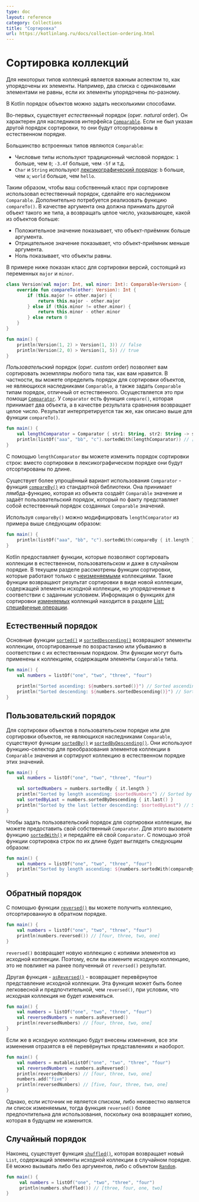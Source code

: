 ```yaml
---
type: doc
layout: reference
category: Collections
title: "Сортировка"
url: https://kotlinlang.ru/docs/collection-ordering.html
---
```


<!-- # Ordering -->
# Сортировка коллекций

<!-- The order of elements is an important aspect of certain collection types.
For example, two lists of the same elements are not equal if their elements are ordered differently.  -->
Для некоторых типов коллекций является важным аспектом то, как упорядочены их элементы. Например, два списка с одинаковыми элементами не равны, если их элементы упорядочены по-разному.

<!-- In Kotlin, the orders of objects can be defined in several ways. -->
В Kotlin порядок объектов можно задать несколькими способами.

<!-- First, there is _natural_ order. It is defined for inheritors of the [`Comparable`](https://kotlinlang.org/api/latest/jvm/stdlib/kotlin/-comparable/index.html)
interface. Natural order is used for sorting them when no other order is specified. -->
Во-первых, существует _естественный_ порядок (ориг. _natural_ order). Он характерен для наследников интерфейса
[`Comparable`](https://kotlinlang.org/api/latest/jvm/stdlib/kotlin/-comparable/index.html). Если не был указан другой порядок сортировки, то они будут отсортированы в естественном порядке.

<!-- Most built-in types are comparable:

* Numeric types use the traditional numerical order: `1` is greater than `0`; `-3.4f` is greater than `-5f`, and so on.
* `Char` and `String` use the [lexicographical order](https://en.wikipedia.org/wiki/Lexicographical_order): `b` is greater
   than `a`; `world` is greater than `hello`. -->
Большинство встроенных типов являются `Comparable`:
* Числовые типы используют традиционный числовой порядок: `1` больше, чем `0`; `-3.4f` больше, чем `-5f` и т.д.
* `Char` и `String` используют [лексикографический порядок](https://en.wikipedia.org/wiki/Lexicographical_order): `b` больше, чем `a`; `world` больше, чем `hello`.

<!-- To define a natural order for a user-defined type, make the type an inheritor of `Comparable`.
This requires implementing the `compareTo()` function. `compareTo()` must take another object of the same type as an argument
and return an integer value showing which object is greater:

* Positive values show that the receiver object is greater.
* Negative values show that it's less than the argument.
* Zero shows that the objects are equal. -->
Таким образом, чтобы ваш собственный класс при сортировке использовал естественный порядок, сделайте его наследником `Comparable`. Дополнительно потребуется реализовать функцию `compareTo()`. В качестве аргумента она должна принимать другой объект такого же типа, а возвращать целое число, указывающее, какой из объектов больше:

* Положительное значение показывает, что объект-приёмник больше аргумента.
* Отрицательное значение показывает, что объект-приёмник меньше аргумента.
* Ноль показывает, что объекты равны.

<!-- Below is a class for ordering versions that consist of the major and the minor part. -->
В примере ниже показан класс для сортировки версий, состоящий из переменных `major` и `minor`.

```kotlin
class Version(val major: Int, val minor: Int): Comparable<Version> {
    override fun compareTo(other: Version): Int {
        if (this.major != other.major) {
            return this.major - other.major
        } else if (this.minor != other.minor) {
            return this.minor - other.minor
        } else return 0
    }
}

fun main() {    
    println(Version(1, 2) > Version(1, 3)) // false
    println(Version(2, 0) > Version(1, 5)) // true
}
```

<!-- _Custom_ orders let you sort instances of any type in a way you like.
Particularly, you can define an order for non-comparable objects or define an order other than natural for a comparable type.
To define a custom order for a type, create a [`Comparator`](https://kotlinlang.org/api/latest/jvm/stdlib/kotlin/-comparator/index.html) for it.
`Comparator` contains the `compare()` function: it takes two instances of a class and returns the integer result of the comparison between them.
The result is interpreted in the same way as the result of a `compareTo()` as is described above.  -->
_Пользовательский_ порядок (ориг. _custom_ order) позволяет вам сортировать экземпляры любого типа так, как вам нравится. В частности, вы можете определить порядок для сортировки объектов, не являющихся наследниками `Comparable`, а также задать `Comparable` типам порядок, отличный от естественного. Осуществляется это при помощи
[`Comparator`](https://kotlinlang.org/api/latest/jvm/stdlib/kotlin/-comparator/index.html). У `Comparator` есть функция `compare()`, которая принимает два объекта, а в качестве результата сравнения возвращает целое число. Результат интерпретируется так же, как описано выше для функции `compareTo()`.

```kotlin
fun main() {
    val lengthComparator = Comparator { str1: String, str2: String -> str1.length - str2.length }
    println(listOf("aaa", "bb", "c").sortedWith(lengthComparator)) // [c, bb, aaa]
}
```

<!-- Having the `lengthComparator`, you are able to arrange strings by their length instead of the default lexicographical order. -->
С помощью `lengthComparator` вы можете изменить порядок сортировки строк: вместо сортировки в лексикографическом порядке они будут отсортированы по длине.

<!-- A shorter way to define a `Comparator` is the [`compareBy()`](https://kotlinlang.org/api/latest/jvm/stdlib/kotlin.comparisons/compare-by.html)
function from the standard library. `compareBy()` takes a lambda function that produces a `Comparable` value from an instance
and defines the custom order as the natural order of the produced values. -->
Существует более упрощённый вариант использования `Comparator` - функция
[`compareBy()`](https://kotlinlang.org/api/latest/jvm/stdlib/kotlin.comparisons/compare-by.html) из стандартной библиотеки. Она принимает лямбда-функцию, которая из объекта создаёт `Comparable` значение и задаёт пользовательский порядок, который по факту представляет собой естественный порядок созданных `Comparable` значений.


<!-- With `compareBy()`, the length comparator from the example above looks like this: -->
Используя `compareBy()` можно модифицировать `lengthComparator` из примера выше следующим образом:

```kotlin
fun main() {  
    println(listOf("aaa", "bb", "c").sortedWith(compareBy { it.length })) // [c, bb, aaa]
}
```

<!-- The Kotlin collections package provides functions for sorting collections in natural, custom, and even random orders.
On this page, we'll describe sorting functions that apply to [read-only](collections-overview.md#collection-types) collections.
These functions return their result as a new collection containing the elements of the original collection in the requested order.
To learn about functions for sorting [mutable](collections-overview.md#collection-types) collections in place, see the [List-specific operations](list-operations.md#sort). -->
Kotlin предоставляет функции, которые позволяют сортировать коллекции в естественном, пользовательском и даже в случайном порядке. В текущем разделе рассмотрены функции сортировки, которые работают только с [неизменяемыми](collections-overview.html#collection-types) коллекциями. Такие функции возвращают результат сортировки в виде новой коллекции, содержащей элементы исходной коллекции, но упорядоченные в соответствии с заданным условием. Информация о функциях для сортировки [изменяемых](collections-overview.html#collection-types) коллекций находится в разделе [List: специфичные операции](list-operations.html#sort).


<a name="natural-order"></a>
<!-- ## Natural order -->
## Естественный порядок

<!-- The basic functions [`sorted()`](https://kotlinlang.org/api/latest/jvm/stdlib/kotlin.collections/sorted.html) and [`sortedDescending()`](https://kotlinlang.org/api/latest/jvm/stdlib/kotlin.collections/sorted-descending.html)
return elements of a collection sorted into ascending and descending sequence according to their natural order.
These functions apply to collections of `Comparable` elements. -->
Основные функции [`sorted()`](https://kotlinlang.org/api/latest/jvm/stdlib/kotlin.collections/sorted.html) и
[`sortedDescending()`](https://kotlinlang.org/api/latest/jvm/stdlib/kotlin.collections/sorted-descending.html) возвращают элементы коллекции, отсортированные по возрастанию или убыванию в соответствии с их естественным порядком.
Эти функции могут быть применены к коллекциям, содержащим элементы `Comparable` типа.

```kotlin
fun main() {
    val numbers = listOf("one", "two", "three", "four")

    println("Sorted ascending: ${numbers.sorted()}") // Sorted ascending: [four, one, three, two]
    println("Sorted descending: ${numbers.sortedDescending()}") // Sorted descending: [two, three, one, four]
}
```


<a name="custom-orders"></a>
<!-- ## Custom orders -->
## Пользовательский порядок

<!-- For sorting in custom orders or sorting non-comparable objects, there are the functions [`sortedBy()`](https://kotlinlang.org/api/latest/jvm/stdlib/kotlin.collections/sorted-by.html) and [`sortedByDescending()`](https://kotlinlang.org/api/latest/jvm/stdlib/kotlin.collections/sorted-by-descending.html).
They take a selector function that maps collection elements to `Comparable` values and sort the collection in natural order of that values. -->
Для сортировки объектов в пользовательском порядке или для сортировки объектов, не являющихся наследниками `Comparable`, существуют функции [`sortedBy()`](https://kotlinlang.org/api/latest/jvm/stdlib/kotlin.collections/sorted-by.html) и
[`sortedByDescending()`](https://kotlinlang.org/api/latest/jvm/stdlib/kotlin.collections/sorted-by-descending.html). Они используют функцию-селектор для преобразования элементов коллекции в `Comparable` значения и сортируют коллекцию в естественном порядке этих значений.

```kotlin
fun main() {
    val numbers = listOf("one", "two", "three", "four")

    val sortedNumbers = numbers.sortedBy { it.length }
    println("Sorted by length ascending: $sortedNumbers") // Sorted by length ascending: [one, two, four, three]
    val sortedByLast = numbers.sortedByDescending { it.last() }
    println("Sorted by the last letter descending: $sortedByLast") // Sorted by the last letter descending: [four, two, one, three]
}
```

<!-- To define a custom order for the collection sorting, you can provide your own `Comparator`.
To do this, call the [`sortedWith()`](https://kotlinlang.org/api/latest/jvm/stdlib/kotlin.collections/sorted-with.html) function passing in your `Comparator`.
With this function, sorting strings by their length looks like this: -->
Чтобы задать пользовательский порядок для сортировки коллекции, вы можете предоставить свой собственный `Comparator`. Для этого вызовите функцию [`sortedWith()`](https://kotlinlang.org/api/latest/jvm/stdlib/kotlin.collections/sorted-with.html) и передайте ей свой `Comparator`. С помощью этой функции сортировка строк по их длине будет выглядеть следующим образом:

```kotlin
fun main() {
    val numbers = listOf("one", "two", "three", "four")
    println("Sorted by length ascending: ${numbers.sortedWith(compareBy { it.length })}") // Sorted by length ascending: [one, two, four, three]
}
```


<a name="reverse-order"></a>
<!-- ## Reverse order -->
## Обратный порядок

<!-- You can retrieve the collection in the reversed order using the [`reversed()`](https://kotlinlang.org/api/latest/jvm/stdlib/kotlin.collections/reversed.html) function. -->
С помощью функции [`reversed()`](https://kotlinlang.org/api/latest/jvm/stdlib/kotlin.collections/reversed.html) вы можете получить коллекцию, отсортированную в обратном порядке.

```kotlin
fun main() {
    val numbers = listOf("one", "two", "three", "four")
    println(numbers.reversed()) // [four, three, two, one]
}
```

<!-- `reversed()` returns a new collection with the copies of the elements.
So, if you change the original collection later, this won't affect the previously obtained results of `reversed()`. -->
`reversed()` возвращает новую коллекцию с копиями элементов из исходной коллекции. Поэтому, если вы измените исходную коллекцию, это не повлияет на ранее полученный от `reversed()` результат.

<!-- Another reversing function - [`asReversed()`](https://kotlinlang.org/api/latest/jvm/stdlib/kotlin.collections/as-reversed.html)
- returns a reversed view of the same collection instance, so it may be more lightweight and preferable than `reversed()`
if the original list is not going to change.  -->
Другая функция - [`asReversed()`](https://kotlinlang.org/api/latest/jvm/stdlib/kotlin.collections/as-reversed.html) - возвращает перевёрнутое представление исходной коллекции. Эта функция может быть более легковесной и предпочтительной, чем `reversed()`, при условии, что исходная коллекция не будет изменяться.

```kotlin
fun main() {
    val numbers = listOf("one", "two", "three", "four")
    val reversedNumbers = numbers.asReversed()
    println(reversedNumbers) // [four, three, two, one]
}
```

<!-- If the original list is mutable, all its changes reflect in its reversed views and vice versa. -->
Если же в исходную коллекцию будут внесены изменения, все эти изменения отразятся в её перевёрнутых представлениях и наоборот.

```kotlin
fun main() {
    val numbers = mutableListOf("one", "two", "three", "four")
    val reversedNumbers = numbers.asReversed()
    println(reversedNumbers) // [four, three, two, one]
    numbers.add("five")
    println(reversedNumbers) // [five, four, three, two, one]
}
```

<!-- However, if the mutability of the list is unknown or the source is not a list at all, `reversed()` is more preferable
since its result is a copy that won't change in the future. -->
Однако, если источник не является списком, либо неизвестно является ли список изменяемым, тогда функция `reversed()` более предпочтительна для использования, поскольку она возвращает копию, которая в будущем не изменится.


<a name="random-order"></a>
<!-- ## Random order -->
## Случайный порядок

<!-- Finally, there is a function that returns a new `List` containing the collection elements in a random order - [`shuffled()`](https://kotlinlang.org/api/latest/jvm/stdlib/kotlin.collections/shuffled.html).
You can call it without arguments or with a [`Random`](https://kotlinlang.org/api/latest/jvm/stdlib/kotlin.random/-random/index.html) object. -->
Наконец, существует функция [`shuffled()`](https://kotlinlang.org/api/latest/jvm/stdlib/kotlin.collections/shuffled.html), которая возвращает новый `List`, содержащий элементы исходной коллекции в случайном порядке. Её можно вызывать либо без аргументов, либо с объектом [`Random`](https://kotlinlang.org/api/latest/jvm/stdlib/kotlin.random/-random/index.html).

```kotlin
fun main() {
     val numbers = listOf("one", "two", "three", "four")
     println(numbers.shuffled()) // [three, four, one, two]
}
```
